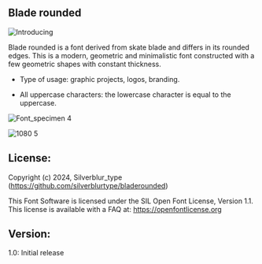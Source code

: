 ## Blade rounded

![Introducing](https://github.com/silverblurtype/blade-rounded/assets/163983174/d9b5beea-47bf-447f-a74a-43481d65a103)

Blade rounded is a font derived from skate blade and differs in its rounded edges.
This is a modern, geometric and minimalistic font constructed with a few geometric shapes with constant thickness.

- Type of usage: graphic projects, logos, branding.

- All uppercase characters: the lowercase character is equal to the uppercase.

![Font_specimen 4](https://github.com/silverblurtype/blade-rounded/assets/163983174/011218b7-766c-43b2-8cc4-bedf7c0b18a6)

![1080 5](https://github.com/silverblurtype/blade-rounded/assets/163983174/200e2fe7-fd78-45e8-9016-d0558dc4c5a7)


## License:
Copyright (c) 2024, Silverblur_type (https://github.com/silverblurtype/bladerounded)

This Font Software is licensed under the SIL Open Font License, Version 1.1. This license is available with a FAQ at:
https://openfontlicense.org

## Version:
1.0: Initial release




